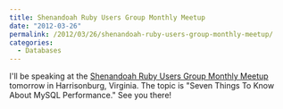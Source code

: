 ```yaml
---
title: Shenandoah Ruby Users Group Monthly Meetup
date: "2012-03-26"
permalink: /2012/03/26/shenandoah-ruby-users-group-monthly-meetup/
categories:
  - Databases
---
```

I'll be speaking at the [Shenandoah Ruby Users Group Monthly Meetup][1] tomorrow in Harrisonburg, Virginia. The topic is "Seven Things To Know About MySQL Performance." See you there!

 [1]: http://www.meetup.com/ruby-128/events/55034362/
